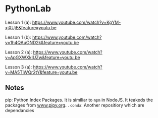 # PythonLab

Lesson 1 (a): https://www.youtube.com/watch?v=KgYM-xjXUjE&feature=youtu.be

Lesson 1 (b): https://www.youtube.com/watch?v=1h4QAuOND2k&feature=youtu.be

Lesson 2 (a): https://www.youtube.com/watch?v=ApGXWXkIUZw&feature=youtu.be

Lesson 3 (a): https://www.youtube.com/watch?v=MA5TlWQr2tY&feature=youtu.be

## Notes

pip: Python Index Packages. It is similiar to `npm` in NodeJS. It teakeds the packages from www.pipy.org. .
`conda`: Another repositiory which are dependancies
